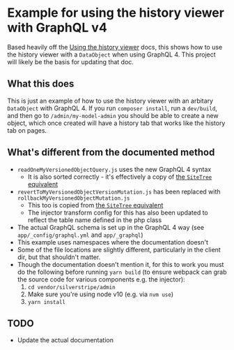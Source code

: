 # Example for using the history viewer with GraphQL v4

Based heavily off the [Using the history viewer](https://docs.silverstripe.org/en/4/developer_guides/model/versioning/#using-the-history-viewer) docs, this shows how to use the history viewer with a `DataObject` when using GraphQL 4. This project will likely be the basis for updating that doc.

## What this does
This is just an example of how to use the history viewer with an arbitary `DataObject` with GraphQL 4. If you run `composer install`, run a `dev/build`, and then go to `/admin/my-model-admin` you should be able to create a new object, which once created will have a history tab that works like the history tab on pages.

## What's different from the documented method
- `readOneMyVersionedObjectQuery.js` uses the new GraphQL 4 syntax
  - It is also sorted correctly - it's effectively a copy of [the `SiteTree` equivalent](https://github.com/silverstripe/silverstripe-cms/blob/4/client/src/state/history/readOnePageQuery.js)
- `revertToMyVersionedObjectVersionMutation.js` has been replaced with `rollbackMyVersionedObjectMutation.js`
  - This too is copied from [the `SiteTree` equivalent](https://github.com/silverstripe/silverstripe-cms/blob/4/client/src/state/history/rollbackPageMutation.js)
  - The injector transform config for this has also been updated to reflect the table name defined in the php class
- The actual GraphQL schema is set up in the GraphQL 4 way (see `app/_config/graphql.yml` and `app/_graphql`)
- This example uses namespaces where the documentation doesn't
- Some of the file locations are slightly different, particularly in the client dir, but that shouldn't matter.
- Though the documentation doesn't mention it, for this to work you must do the following before running `yarn build` (to ensure webpack can grab the source code for various components e.g. the injector):
  1. `cd vendor/silverstripe/admin`
  1. Make sure you're using node v10 (e.g. via `nvm use`)
  1. `yarn install`

## TODO
- Update the actual documentation
